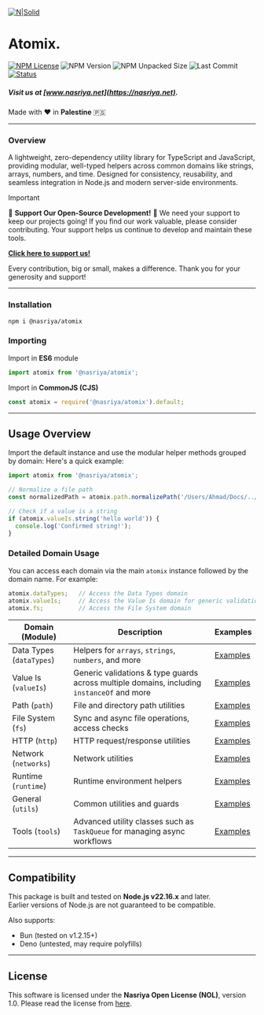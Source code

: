 [![N|Solid](https://static.wixstatic.com/media/72ffe6_da8d2142d49c42b29c96ba80c8a91a6c~mv2.png)](https://nasriya.net)

# Atomix.
[![NPM License](https://img.shields.io/npm/l/%40nasriya%2Fatomix?color=lightgreen)](https://github.com/nasriyasoftware/Atomix?tab=License-1-ov-file) ![NPM Version](https://img.shields.io/npm/v/%40nasriya%2Fatomix) ![NPM Unpacked Size](https://img.shields.io/npm/unpacked-size/%40nasriya%2Fatomix) ![Last Commit](https://img.shields.io/github/last-commit/nasriyasoftware/Atomix.svg) [![Status](https://img.shields.io/badge/Status-Stable-lightgreen.svg)](link-to-your-status-page)

##### Visit us at [www.nasriya.net](https://nasriya.net).

Made with ❤️ in **Palestine** 🇵🇸
___
### Overview
A lightweight, zero-dependency utility library for TypeScript and JavaScript, providing modular, well-typed helpers across common domains like strings, arrays, numbers, and time. Designed for consistency, reusability, and seamless integration in Node.js and modern server-side environments.

> [!IMPORTANT]
> 
> 🌟 **Support Our Open-Source Development!** 🌟
> We need your support to keep our projects going! If you find our work valuable, please consider contributing. Your support helps us continue to develop and maintain these tools.
> 
> **[Click here to support us!](https://fund.nasriya.net/)**
> 
> Every contribution, big or small, makes a difference. Thank you for your generosity and support!
___
### Installation
```shell
npm i @nasriya/atomix
```

### Importing
Import in **ES6** module
```ts
import atomix from '@nasriya/atomix';
```

Import in **CommonJS (CJS)**
```js
const atomix = require('@nasriya/atomix').default;
```
___
## Usage Overview

Import the default instance and use the modular helper methods grouped by domain:
Here's a quick example:

```ts
import atomix from '@nasriya/atomix';

// Normalize a file path
const normalizedPath = atomix.path.normalizePath('/Users/Ahmad/Docs/../Downloads');

// Check if a value is a string
if (atomix.valueIs.string('hello world')) {
  console.log('Confirmed string!');
}
```

### Detailed Domain Usage
You can access each domain via the main `atomix` instance followed by the domain name. For example:

```ts
atomix.dataTypes;   // Access the Data Types domain
atomix.valueIs;     // Access the Value Is domain for generic validations
atomix.fs;          // Access the File System domain
```

| Domain (Module)          | Description                                                                                | Examples                                      |
| ------------------------ | ------------------------------------------------------------------------------------------ | --------------------------------------------- |
| Data Types (`dataTypes`) | Helpers for `arrays`, `strings`, `numbers`, and more                                       | [Examples](./examples/dataTypes/dataTypes.md) |
| Value Is (`valueIs`)     | Generic validations & type guards across multiple domains, including `instanceOf` and more | [Examples](./examples/valueIs.md)             |
| Path (`path`)            | File and directory path utilities                                                          | [Examples](./examples/path.md)                |
| File System (`fs`)       | Sync and async file operations, access checks                                              | [Examples](./examples/fs.md)                  |
| HTTP (`http`)            | HTTP request/response utilities                                                            | [Examples](./examples/http.md)                |
| Network (`networks`)     | Network utilities                                                                          | [Examples](./examples/networks/networks.md)   |
| Runtime (`runtime`)      | Runtime environment helpers                                                                | [Examples](./examples/runtime.md)             |
| General (`utils`)        | Common utilities and guards                                                                | [Examples](./examples/utils.md)               |
| Tools (`tools`)          | Advanced utility classes such as `TaskQueue` for managing async workflows                  | [Examples](./examples/tools/tools.md)               |

---
## Compatibility

This package is built and tested on **Node.js v22.16.x** and later.  
Earlier versions of Node.js are not guaranteed to be compatible.

Also supports:
- Bun (tested on v1.2.15+)
- Deno (untested, may require polyfills)
___
## License
This software is licensed under the **Nasriya Open License (NOL)**, version 1.0.
Please read the license from [here](https://github.com/nasriyasoftware/Atomix?tab=License-1-ov-file).